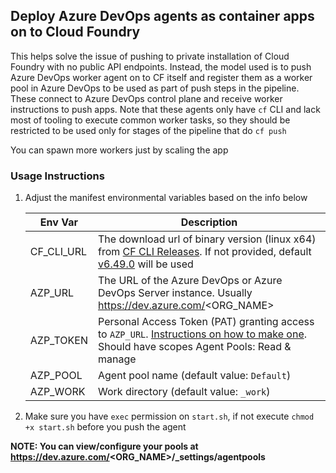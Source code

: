 ## Deploy Azure DevOps agents as container apps on to Cloud Foundry

This helps solve the issue of pushing to private installation of Cloud Foundry with no public API endpoints. Instead, the model used is to push Azure DevOps worker agent on to CF itself and register them as a worker pool in Azure DevOps to be used as part of push steps in the pipeline. These connect to Azure DevOps control plane and receive worker instructions to push apps. Note that these agents only have `cf` CLI and lack most of tooling to execute common worker tasks, so they should be restricted to be used only for stages of the pipeline that do `cf push`

You can spawn more workers just by scaling the app

### Usage Instructions

1. Adjust the manifest environmental variables based on the info below

    | Env Var   | Description                                                  |
    | --- | --- |
    | CF_CLI_URL | The download url of binary version (linux x64) from [CF CLI Releases](https://github.com/cloudfoundry/cli/releases). If not provided, default [v6.49.0](https://packages.cloudfoundry.org/stable?release=linux64-binary&version=6.49.0&source=github-rel) will be used |
    | AZP_URL | The URL of the Azure DevOps or Azure DevOps Server instance. Usually https://dev.azure.com/<ORG_NAME> |
    | AZP_TOKEN | Personal Access Token (PAT) granting access to `AZP_URL`. [Instructions on how to make one](https://docs.microsoft.com/en-us/azure/devops/organizations/accounts/use-personal-access-tokens-to-authenticate?view=azure-devops&tabs=preview-page). Should have scopes Agent Pools: Read & manage |
    | AZP_POOL | Agent pool name (default value: `Default`) |
    | AZP_WORK | Work directory (default value: `_work`) |

1. Make sure you have `exec` permission on `start.sh`, if not execute `chmod +x start.sh` before you push the agent

**NOTE: You can view/configure your pools at https://dev.azure.com/<ORG_NAME>/_settings/agentpools**
